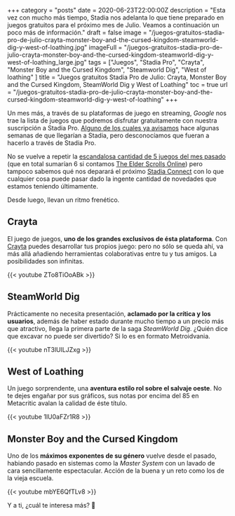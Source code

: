 +++
category = "posts"
date = 2020-06-23T22:00:00Z
description = "Esta vez con mucho más tiempo, Stadia nos adelanta lo que tiene preparado en juegos gratuitos para el próximo mes de Julio. Veamos a continuación un poco más de información."
draft = false
image = "/juegos-gratuitos-stadia-pro-de-julio-crayta-monster-boy-and-the-cursed-kingdom-steamworld-dig-y-west-of-loathing.jpg"
imageFull = "/juegos-gratuitos-stadia-pro-de-julio-crayta-monster-boy-and-the-cursed-kingdom-steamworld-dig-y-west-of-loathing_large.jpg"
tags = ["Juegos", "Stadia Pro", "Crayta", "Monster Boy and the Cursed Kingdom", "Steamworld Dig", "West of loathing" ]
title = "Juegos gratuitos Stadia Pro de Julio: Crayta, Monster Boy and the Cursed Kingdom, SteamWorld Dig y West of Loathing"
toc = true
url = "/juegos-gratuitos-stadia-pro-de-julio-crayta-monster-boy-and-the-cursed-kingdom-steamworld-dig-y-west-of-loathing"
+++

Un mes más, a través de su plataformas de juego en streaming, _Google_ nos trae la lista de juegos que podremos disfrutar gratuitamente con nuestra suscripción a Stadia Pro. <a class="u-anchor" href="/monster-boy-and-the-cursed-kingdom-republique-y-west-of-loathing-llegan-a-stadia-este-2020">Alguno de los cuales ya avisamos</a> hace algunas semanas de que llegarían a Stadia, pero desconocíamos que fueran a hacerlo a través de Stadia Pro.

No se vuelve a repetir la <a class="u-anchor" href="/juegos-gratuitos-mes-junio-stadia-pro-power-rangers-get-packed-superhost-panzer-dragoon-little-nightmares">escandalosa cantidad de 5 juegos del mes pasado</a> (que en total sumarían 6 si contamos <a class="u-anchor" href="/the-elder-scrolls-online">The Elder Scrolls Online</a>) pero tampoco sabemos qué nos deparará el próximo <a class="u-anchor" href="/proximo-stadia-connect-14-julio">Stadia Connect</a> con lo que cualquier cosa puede pasar dado la ingente cantidad de novedades que estamos teniendo últimamente.

Desde luego, llevan un ritmo frenético.

## Crayta

El juego de juegos, **uno de los grandes exclusivos de ésta plataforma**. Con <a class="u-anchor" href="/crayta">Crayta</a> puedes desarrollar tus propios juego: pero no sólo se queda ahí, va más allá añadiendo herramientas colaborativas entre tu y tus amigos. La posibilidades son infinitas.

<div class="u-youtube">
  {{< youtube ZTo8TiOoABk >}}
</div>

## SteamWorld Dig

Prácticamente no necesita presentación, **aclamado por la crítica y los usuarios**, además de haber estado durante mucho tiempo a un precio más que atractivo, llega la primera parte de la saga _SteamWorld Dig_. ¿Quién dice que excavar no puede ser divertido? Si lo es en formato Metroidvania. 

<div class="u-youtube">
  {{< youtube nT3lUlLJZxg >}}
</div>

## West of Loathing

Un juego sorprendente, una **aventura estilo rol sobre el salvaje oeste**. No te dejes engañar por sus gráficos, sus notas por encima del 85 en Metacritic avalan la calidad de éste título.

<div class="u-youtube">
  {{< youtube 1lU0aFZr1R8 >}}
</div>

## Monster Boy and the Cursed Kingdom

Uno de los **máximos exponentes de su género** vuelve desde el pasado, habiando pasado en sistemas como la _Master System_ con un lavado de cara sencillamente espectacular. Acción de la buena y un reto como los de la vieja escuela.

<div class="u-youtube">
  {{< youtube mbYE6QfTLv8 >}}
</div>

Y a ti, ¿cuál te interesa más? 🤔
